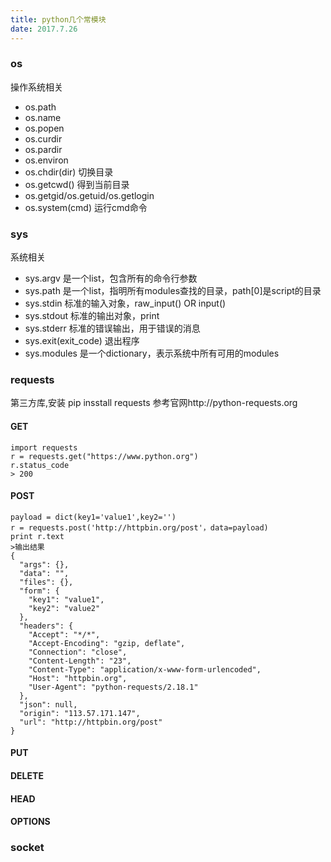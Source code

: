 ```yaml
---
title: python几个常模块
date: 2017.7.26
---
```


### os
操作系统相关
+ os.path
+ os.name
+ os.popen
+ os.curdir
+ os.pardir
+ os.environ
+ os.chdir(dir) 切换目录
+ os.getcwd() 得到当前目录
+ os.getgid/os.getuid/os.getlogin
+ os.system(cmd)  运行cmd命令

### sys
系统相关
+ sys.argv 是一个list，包含所有的命令行参数
+ sys.path  是一个list，指明所有modules查找的目录，path[0]是script的目录
+ sys.stdin 标准的输入对象，raw_input() OR input()
+ sys.stdout 标准的输出对象，print
+ sys.stderr 标准的错误输出，用于错误的消息
+ sys.exit(exit_code) 退出程序
+ sys.modules 是一个dictionary，表示系统中所有可用的modules  

### requests
第三方库,安装 pip insstall requests
参考官网http://python-requests.org

#### GET
```
import requests
r = requests.get("https://www.python.org")
r.status_code
> 200

```
#### POST
```
payload = dict(key1='value1',key2='')
r = requests.post('http://httpbin.org/post'，data=payload)
print r.text
>输出结果
{
  "args": {},
  "data": "",
  "files": {},
  "form": {
    "key1": "value1",
    "key2": "value2"
  },
  "headers": {
    "Accept": "*/*",
    "Accept-Encoding": "gzip, deflate",
    "Connection": "close",
    "Content-Length": "23",
    "Content-Type": "application/x-www-form-urlencoded",
    "Host": "httpbin.org",
    "User-Agent": "python-requests/2.18.1"
  },
  "json": null,
  "origin": "113.57.171.147",
  "url": "http://httpbin.org/post"
}
```
#### PUT
#### DELETE
#### HEAD
#### OPTIONS

### socket
